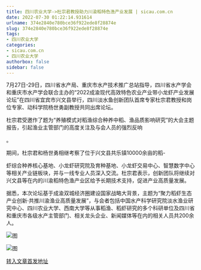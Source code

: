 ```yaml
---
title: 四川农业大学->杜宗君教授助力川渝稻特色渔产业发展 | sicau.com.cn
date: 2022-07-30 01:22:14.931614
urlname: 374e2840e780bce36f922ede8f28874e
slug: 374e2840e780bce36f922ede8f28874e
tags: 
- 四川农业大学
categories:
- sicau.com.cn
- 四川农业大学
authorbox: false
sidebar: false
---
```

7月27日-29日，四川省水产局、重庆市水产技术推广总站指导，四川省水产学会和重庆市水产学会联合主办的“2022成渝现代高效特色农业产业带小龙虾产业发展论坛”在四川省宜宾市兴文县举行，四川淡水鱼创新团队首席专家杜宗君教授和岗位专家、动科学院杨世勇副教授共同出席论坛。  

杜宗君受邀作了题为“养殖模式对稻渔综合种养中稻、渔品质影响研究”的大会主题报告，引起渔业主管部门的高度关注及与会人员的强烈反响
<!--more-->
。

期间，杜宗君和杨世勇相继考察了位于兴文县共乐镇10000余亩的稻-

虾综合种养核心基地、小龙虾研究院及育种基地、小龙虾交易中心、智慧数字中心等相关产业链板块，并与一线专业人员深入交流。杜宗君表示，创新团队将继续对兴文县等在内的川渝稻特色渔产业区给予长期技术支持，促进产业高质量发展。

据悉，本次论坛基于成渝双城经济圈建设国家战略大背景，主题为“聚力稻虾生态产业创新·共推川渝渔业高质量发展”，与会者包括中国水产科学研究院淡水渔业研究中心、四川农业大学、西南大学等从事稻渔、稻虾研究的多个科研单位及四川省和重庆市各级水产主管部门、相关龙头企业、新闻媒体等在内的相关人员共200余人。

![图](https://news.sicau.edu.cn/__local/8/5C/62/F3C9AFAECA15C8B3712C829CF43_9136603B_14713.png)

![图](https://news.sicau.edu.cn/__local/3/67/14/89A3D1BEE61972A6C24CBA06F5F_28FD71DF_11D58.png)

[转入文章首发地址](https://news.sicau.edu.cn/info/1078/69022.htm)